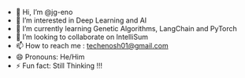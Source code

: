 - 👋 Hi, I’m @jg-eno
- 👀 I’m interested in Deep Learning and AI
- 🌱 I’m currently learning Genetic Algorithms, LangChain and PyTorch
- 💞️ I’m looking to collaborate on IntelliSum
- 📫 How to reach me : techenosh01@gmail.com
- 😄 Pronouns: He/Him
- ⚡ Fun fact: Still Thinking !!!
<!---
jg-eno/jg-eno is a ✨ special ✨ repository because its `README.md` (this file) appears on your GitHub profile.
You can click the Preview link to take a look at your changes.
--->

